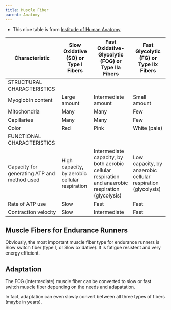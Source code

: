 ```yaml
---
title: Muscle Fiber
parent: Anatomy
---
```


* This nice table is from [Institude of Human Anatomy](https://youtu.be/Y2HMgLEijS8?si=r25oEymL_qVPT2H6)

| Characteristic                              | Slow Oxidative (SO) or Type I Fibers           | Fast Oxidative-Glycolytic (FOG) or Type IIa Fibers                                                 | Fast Glycolytic (FG) or Type IIx Fibers                      |
|---------------------------------------------|------------------------------------------------|----------------------------------------------------------------------------------------------------|--------------------------------------------------------------|
| STRUCTURAL CHARACTERISTICS                  |                                                |                                                                                                    |                                                              |
| Myoglobin content                           | Large amount                                   | Intermediate amount                                                                                | Small amount                                                 |
| Mitochondria                                | Many                                           | Many                                                                                               | Few                                                          |
| Capillaries                                 | Many                                           | Many                                                                                               | Few                                                          |
| Color                                       | Red                                            | Pink                                                                                               | White (pale)                                                 |
| FUNCTIONAL CHARACTERISTICS                  |                                                |                                                                                                    |                                                              |
| Capacity for generating ATP and method used | High capacity, by aerobic cellular respiration | Intermediate capacity, by both aerobic cellular respiration and anaerobic respiration (glycolysis) | Low capacity, by anaerobic cellular respiration (glycolysis) |
| Rate of ATP use                             | Slow                                           | Fast                                                                                               | Fast                                                         |
| Contraction velocity                        | Slow                                           | Intermediate                                                                                       | Fast                                                         |

## Muscle Fibers for Endurance Runners

Obviously, the most important muscle fiber type for endurance runners is Slow switch fiber (type I, or Slow oxidative). It is fatigue resistent and very energy efficient.

## Adaptation

The FOG (intermediate) muscle fiber can be converted to slow or fast switch muscle fiber depending on the needs and adapatation.

In fact, adaptation can even slowly convert between all three types of fibers (maybe in years).
